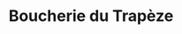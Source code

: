 ---
title: "Boucherie du Trapèze"
url: /boulogne-billancourt/boucherie-du-trapeze/
shop: Metzgerei
---